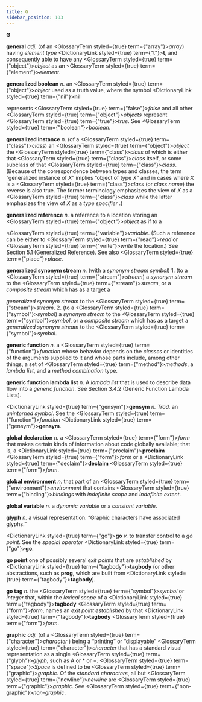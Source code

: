 ```yaml
---
title: G
sidebar_position: 103
---
```


**G** 



**general** *adj.* (of an <GlossaryTerm styled={true} term={"array"}><i>array</i></GlossaryTerm>) having *element type* <DictionaryLink styled={true} term={"t"}><b>t</b></DictionaryLink>, and consequently able to have any <GlossaryTerm styled={true} term={"object"}><i>object</i></GlossaryTerm> as an <GlossaryTerm styled={true} term={"element"}><i>element</i></GlossaryTerm>. 



**generalized boolean** *n.* an <GlossaryTerm styled={true} term={"object"}><i>object</i></GlossaryTerm> used as a truth value, where the symbol <DictionaryLink styled={true} term={"nil"}><b>nil</b></DictionaryLink> 



represents <GlossaryTerm styled={true} term={"false"}><i>false</i></GlossaryTerm> and all other <GlossaryTerm styled={true} term={"object"}><i>objects</i></GlossaryTerm> represent <GlossaryTerm styled={true} term={"true"}><i>true</i></GlossaryTerm>. See <GlossaryTerm styled={true} term={"boolean"}><i>boolean</i></GlossaryTerm>. 



**generalized instance** *n.* (of a <GlossaryTerm styled={true} term={"class"}><i>class</i></GlossaryTerm>) an <GlossaryTerm styled={true} term={"object"}><i>object</i></GlossaryTerm> the <GlossaryTerm styled={true} term={"class"}><i>class</i></GlossaryTerm> of which is either that <GlossaryTerm styled={true} term={"class"}><i>class</i></GlossaryTerm> itself, or some subclass of that <GlossaryTerm styled={true} term={"class"}><i>class</i></GlossaryTerm>. (Because of the correspondence between types and classes, the term “generalized instance of *X*” implies “object of type *X*” and in cases where *X* is a <GlossaryTerm styled={true} term={"class"}><i>class</i></GlossaryTerm> (or *class name*) the reverse is also true. The former terminology emphasizes the view of *X* as a <GlossaryTerm styled={true} term={"class"}><i>class</i></GlossaryTerm> while the latter emphasizes the view of *X* as a *type specifier* .) 



**generalized reference** *n.* a reference to a location storing an <GlossaryTerm styled={true} term={"object"}><i>object</i></GlossaryTerm> as if to a 



<GlossaryTerm styled={true} term={"variable"}><i>variable</i></GlossaryTerm>. (Such a reference can be either to <GlossaryTerm styled={true} term={"read"}><i>read</i></GlossaryTerm> or <GlossaryTerm styled={true} term={"write"}><i>write</i></GlossaryTerm> the location.) See Section 5.1 (Generalized Reference). See also <GlossaryTerm styled={true} term={"place"}><i>place</i></GlossaryTerm>. 



**generalized synonym stream** *n.* (with a *synonym stream symbol*) 1. (to a <GlossaryTerm styled={true} term={"stream"}><i>stream</i></GlossaryTerm>) a *synonym stream* to the <GlossaryTerm styled={true} term={"stream"}><i>stream</i></GlossaryTerm>, or a *composite stream* which has as a target a 



*generalized synonym stream* to the <GlossaryTerm styled={true} term={"stream"}><i>stream</i></GlossaryTerm>. 2. (to a <GlossaryTerm styled={true} term={"symbol"}><i>symbol</i></GlossaryTerm>) a *synonym stream* to the <GlossaryTerm styled={true} term={"symbol"}><i>symbol</i></GlossaryTerm>, or a *composite stream* which has as a target a *generalized synonym stream* to the <GlossaryTerm styled={true} term={"symbol"}><i>symbol</i></GlossaryTerm>. 



**generic function** *n.* a <GlossaryTerm styled={true} term={"function"}><i>function</i></GlossaryTerm> whose behavior depends on the *classes* or identities of the arguments supplied to it and whose parts include, among other things, a set of <GlossaryTerm styled={true} term={"method"}><i>methods</i></GlossaryTerm>, a *lambda list*, and a *method combination* type. 



**generic function lambda list** *n.* A *lambda list* that is used to describe data flow into a *generic function*. See Section 3.4.2 (Generic Function Lambda Lists). 



<DictionaryLink styled={true} term={"gensym"}><b>gensym</b></DictionaryLink> *n. Trad.* an *uninterned symbol*. See the <GlossaryTerm styled={true} term={"function"}><i>function</i></GlossaryTerm> <DictionaryLink styled={true} term={"gensym"}><b>gensym</b></DictionaryLink>. 







 



 



**global declaration** *n.* a <GlossaryTerm styled={true} term={"form"}><i>form</i></GlossaryTerm> that makes certain kinds of information about code globally available; that is, a <DictionaryLink styled={true} term={"proclaim"}><b>proclaim</b></DictionaryLink> <GlossaryTerm styled={true} term={"form"}><i>form</i></GlossaryTerm> or a <DictionaryLink styled={true} term={"declaim"}><b>declaim</b></DictionaryLink> <GlossaryTerm styled={true} term={"form"}><i>form</i></GlossaryTerm>. 



**global environment** *n.* that part of an <GlossaryTerm styled={true} term={"environment"}><i>environment</i></GlossaryTerm> that contains <GlossaryTerm styled={true} term={"binding"}><i>bindings</i></GlossaryTerm> with *indefinite scope* and *indefinite extent*. 



**global variable** *n.* a *dynamic variable* or a *constant variable*. 



**glyph** *n.* a visual representation. “Graphic characters have associated glyphs.” 



<DictionaryLink styled={true} term={"go"}><b>go</b></DictionaryLink> *v.* to transfer control to a *go point*. See the *special operator* <DictionaryLink styled={true} term={"go"}><b>go</b></DictionaryLink>. 



**go point** one of possibly several *exit points* that are *established* by <DictionaryLink styled={true} term={"tagbody"}><b>tagbody</b></DictionaryLink> (or other abstractions, such as **prog**, which are built from <DictionaryLink styled={true} term={"tagbody"}><b>tagbody</b></DictionaryLink>). 



**go tag** *n.* the <GlossaryTerm styled={true} term={"symbol"}><i>symbol</i></GlossaryTerm> or *integer* that, within the *lexical scope* of a <DictionaryLink styled={true} term={"tagbody"}><b>tagbody</b></DictionaryLink> <GlossaryTerm styled={true} term={"form"}><i>form</i></GlossaryTerm>, names an *exit point established* by that <DictionaryLink styled={true} term={"tagbody"}><b>tagbody</b></DictionaryLink> <GlossaryTerm styled={true} term={"form"}><i>form</i></GlossaryTerm>. 



**graphic** *adj.* (of a <GlossaryTerm styled={true} term={"character"}><i>character</i></GlossaryTerm> ) being a “printing” or “displayable” <GlossaryTerm styled={true} term={"character"}><i>character</i></GlossaryTerm> that has a standard visual representation as a single <GlossaryTerm styled={true} term={"glyph"}><i>glyph</i></GlossaryTerm>, such as A or \* or =. <GlossaryTerm styled={true} term={"space"}><i>Space</i></GlossaryTerm> is defined to be <GlossaryTerm styled={true} term={"graphic"}><i>graphic</i></GlossaryTerm>. Of the *standard characters*, all but <GlossaryTerm styled={true} term={"newline"}><i>newline</i></GlossaryTerm> are <GlossaryTerm styled={true} term={"graphic"}><i>graphic</i></GlossaryTerm>. See <GlossaryTerm styled={true} term={"non-graphic"}><i>non-graphic</i></GlossaryTerm>. 



